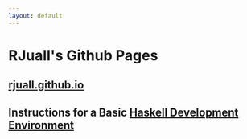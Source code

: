 ```yaml
---
layout: default
---
```


# RJuall's Github Pages

## [rjuall.github.io](./index.md)

## Instructions for a Basic [Haskell Development Environment](./haskell-dev-env.md)